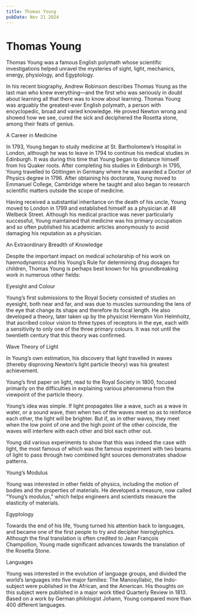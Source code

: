 ```yaml
---
title: Thomas Young
pubDate: Nov 21 2024
---
```

# Thomas Young

Thomas Young was a famous English polymath whose scientific investigations helped unravel the mysteries of sight, light, mechanics, energy, physiology, and Egyptology.

In his recent biography, Andrew Robinson describes Thomas Young as the last man who knew everything—and the first who was seriously in doubt about learning all that there was to know about learning. Thomas Young was arguably the greatest-ever English polymath, a person with encyclopedic, broad and varied knowledge. He proved Newton wrong and showed how we see, cured the sick and deciphered the Rosetta stone, among their feats of genius.

A Career in Medicine

In 1793, Young began to study medicine at St. Bartholomew’s Hospital in London, although he was to leave in 1794 to continue his medical studies in Edinburgh. It was during this time that Young began to distance himself from his Quaker roots. After completing his studies in Edinburgh in 1795, Young travelled to Göttingen in Germany where he was awarded a Doctor of Physics degree in 1796. After obtaining his doctorate, Young moved to Emmanuel College, Cambridge where he taught and also began to research scientific matters outside the scope of medicine.

Having received a substantial inheritance on the death of his uncle, Young moved to London in 1799 and established himself as a physician at 48 Welbeck Street. Although his medical practice was never particularly successful, Young maintained that medicine was his primary occupation and so often published his academic articles anonymously to avoid damaging his reputation as a physician.

An Extraordinary Breadth of Knowledge

Despite the important impact on medical scholarship of his work on haemodynamics and his Young’s Rule for determining drug dosages for children, Thomas Young is perhaps best known for his groundbreaking work in numerous other fields:

Eyesight and Colour

Young’s first submissions to the Royal Society consisted of studies on eyesight, both near and far, and was due to muscles surrounding the lens of the eye that change its shape and therefore its focal length. He also developed a theory, later taken up by the physicist Hermann Von Helmholtz, that ascribed colour vision to three types of receptors in the eye, each with a sensitivity to only one of the three primary colours. It was not until the twentieth century that this theory was confirmed.

Wave Theory of Light

In Young’s own estimation, his discovery that light travelled in waves (thereby disproving Newton’s light particle theory) was his greatest achievement.

Young’s first paper on light, read to the Royal Society in 1800, focused primarily on the difficulties in explaining various phenomena from the viewpoint of the particle theory.

Young’s idea was simple. If light propagates like a wave, such as a wave in water, or a sound wave, then when two of the waves meet so as to reinforce each other, the light will be brighter. But if, as in other waves, they meet when the low point of one and the high point of the other coincide, the waves will interfere with each other and blot each other out.

Young did various experiments to show that this was indeed the case with light, the most famous of which was the famous experiment with two beams of light to pass through two combined light sources demonstrates shadow patterns.

Young’s Modulus

Young was interested in other fields of physics, including the motion of bodies and the properties of materials. He developed a measure, now called “Young’s modulus,” which helps engineers and scientists measure the elasticity of materials.

Egyptology

Towards the end of his life, Young turned his attention back to languages, and became one of the first people to try and decipher hieroglyphics. Although the final translation is often credited to Jean François Champollion, Young made significant advances towards the translation of the Rosetta Stone.

Languages

Young was interested in the evolution of language groups, and divided the world’s languages into five major families: The Manosyllabic, the Indo-subject were published in the African, and the American. His thoughts on this subject were published in a major work titled Quarterly Review in 1813. Based on a work by German philologist Johann, Young compared more than 400 different languages.